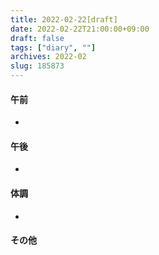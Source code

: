```yaml
---
title: 2022-02-22[draft]
date: 2022-02-22T21:00:00+09:00
draft: false
tags: ["diary", ""]
archives: 2022-02
slug: 185873
---
```

#### 午前
- 
#### 午後
- 
#### 体調
- 
#### その他
